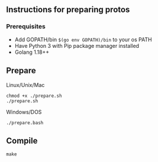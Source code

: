 ## Instructions for preparing protos
### Prerequisites 
- Add  GOPATH/bin `$(go env GOPATH)/bin` to your os PATH
- Have Python 3 with Pip package manager installed
- Golang 1.18++

## Prepare
Linux/Unix/Mac
```shell
chmod +x ./prepare.sh
./prepare.sh
```
Windows/DOS
```shell
./prepare.bash
```

## Compile
```shell
make
```
